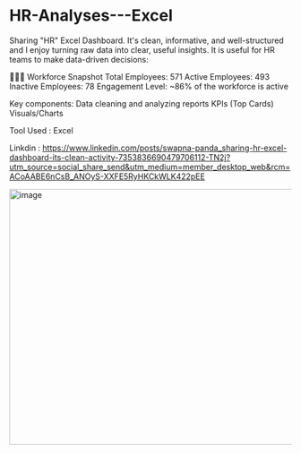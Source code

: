 # HR-Analyses---Excel

Sharing "HR" Excel Dashboard.  It's clean, informative, and well-structured and I enjoy turning raw data into clear, useful insights. It is useful for HR teams to make data-driven decisions:

🧑‍🤝‍🧑 Workforce Snapshot
Total Employees: 571
Active Employees: 493
Inactive Employees: 78
Engagement Level: ~86% of the workforce is active

Key components:
Data cleaning and analyzing reports
KPIs (Top Cards)
Visuals/Charts

Tool Used : Excel

Linkdin : https://www.linkedin.com/posts/swapna-panda_sharing-hr-excel-dashboard-its-clean-activity-7353836690479706112-TN2j?utm_source=social_share_send&utm_medium=member_desktop_web&rcm=ACoAABE6nCsB_ANOyS-XXFE5RyHKCkWLK422pEE

<img width="921" height="457" alt="image" src="https://github.com/user-attachments/assets/b7033ca0-991b-424c-81ed-46525c93258c" />
